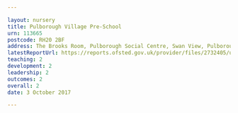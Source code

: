 ```yaml
---

layout: nursery
title: Pulborough Village Pre-School
urn: 113665
postcode: RH20 2BF
address: The Brooks Room, Pulborough Social Centre, Swan View, Pulborough, West Sussex, RH20 2BF
latestReportUrl: https://reports.ofsted.gov.uk/provider/files/2732405/urn/113665.pdf
teaching: 2
development: 2
leadership: 2
outcomes: 2
overall: 2
date: 3 October 2017

---
```

